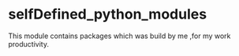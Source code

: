 # selfDefined_python_modules
This module contains packages which was build by me ,for my work productivity.
